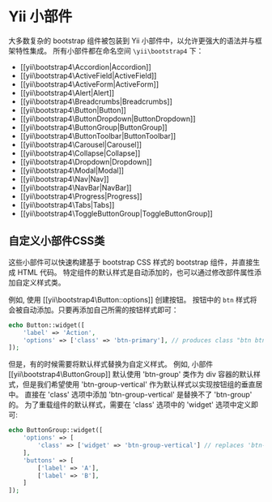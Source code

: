 Yii 小部件
===========

大多数复杂的 bootstrap 组件被包装到 Yii 小部件中，以允许更强大的语法并与框架特性集成。 所有小部件都在命名空间 `\yii\bootstrap4` 下：

- [[yii\bootstrap4\Accordion|Accordion]]
- [[yii\bootstrap4\ActiveField|ActiveField]]
- [[yii\bootstrap4\ActiveForm|ActiveForm]]
- [[yii\bootstrap4\Alert|Alert]]
- [[yii\bootstrap4\Breadcrumbs|Breadcrumbs]]
- [[yii\bootstrap4\Button|Button]]
- [[yii\bootstrap4\ButtonDropdown|ButtonDropdown]]
- [[yii\bootstrap4\ButtonGroup|ButtonGroup]]
- [[yii\bootstrap4\ButtonToolbar|ButtonToolbar]]
- [[yii\bootstrap4\Carousel|Carousel]]
- [[yii\bootstrap4\Collapse|Collapse]]
- [[yii\bootstrap4\Dropdown|Dropdown]]
- [[yii\bootstrap4\Modal|Modal]]
- [[yii\bootstrap4\Nav|Nav]]
- [[yii\bootstrap4\NavBar|NavBar]]
- [[yii\bootstrap4\Progress|Progress]]
- [[yii\bootstrap4\Tabs|Tabs]]
- [[yii\bootstrap4\ToggleButtonGroup|ToggleButtonGroup]]

## 自定义小部件CSS类 <span id="customizing-css-classes"></span>

这些小部件可以快速构建基于 bootstrap CSS 样式的 bootstrap 组件，并直接生成 HTML 代码。
特定组件的默认样式是自动添加的，也可以通过修改部件属性添加自定义样式类。

例如, 使用 [[yii\bootstrap4\Button::options]] 创建按钮。
按钮中的 `btn` 样式将会被自动添加。只要再添加自己所需的按钮样式即可：

```php
echo Button::widget([
    'label' => 'Action',
    'options' => ['class' => 'btn-primary'], // produces class "btn btn-primary"
]);
```

但是，有的时候需要将默认样式替换为自定义样式。
例如, 小部件 [[yii\bootstrap4\ButtonGroup]] 默认使用 'btn-group' 类作为 div 容器的默认样式，但是我们希望使用 'btn-group-vertical' 作为默认样式以实现按钮组的垂直居中。
直接在 'class' 选项中添加 'btn-group-vertical' 是替换不了 'btn-group' 的。
为了重载组件的默认样式，需要在 'class' 选项中的 'widget' 选项中定义即可:

```php
echo ButtonGroup::widget([
    'options' => [
        'class' => ['widget' => 'btn-group-vertical'] // replaces 'btn-group' with 'btn-group-vertical'
    ],
    'buttons' => [
        ['label' => 'A'],
        ['label' => 'B'],
    ]
]);
```
